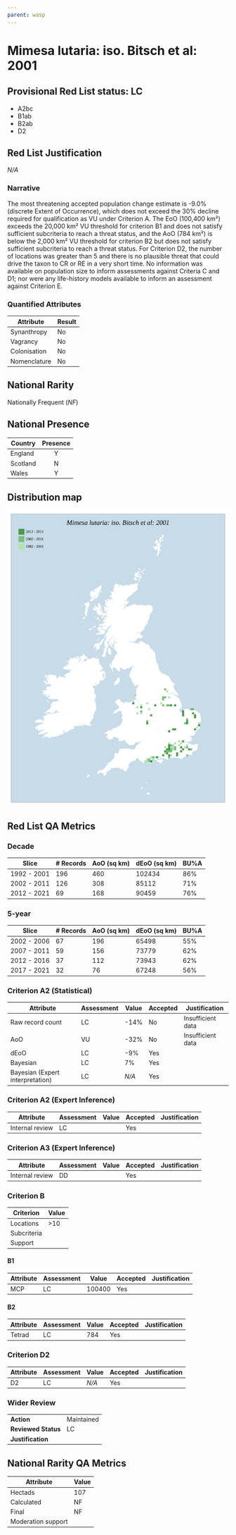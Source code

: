 ```yaml
---
parent: wasp
---
```


# Mimesa lutaria: iso. Bitsch et al: 2001

## Provisional Red List status: LC
- A2bc
- B1ab
- B2ab
- D2

## Red List Justification
*N/A*

### Narrative


The most threatening accepted population change estimate is -9.0% (discrete Extent of Occurrence), which does not exceed the 30% decline required for qualification as VU under Criterion A. The EoO (100,400 km²) exceeds the 20,000 km² VU threshold for criterion B1 and does not satisfy sufficient subcriteria to reach a threat status, and the AoO (784 km²) is below the 2,000 km² VU threshold for criterion B2 but does not satisfy sufficient subcriteria to reach a threat status. For Criterion D2, the number of locations was greater than 5 and there is no plausible threat that could drive the taxon to CR or RE in a very short time. No information was available on population size to inform assessments against Criteria C and D1; nor were any life-history models available to inform an assessment against Criterion E.

### Quantified Attributes
|Attribute|Result|
|---|---|
|Synanthropy|No|
|Vagrancy|No|
|Colonisation|No|
|Nomenclature|No|


## National Rarity
Nationally Frequent (*NF*)

## National Presence
|Country|Presence
|---|:-:|
|England|Y|
|Scotland|N|
|Wales|Y|


## Distribution map
![](../map/422.svg)

## Red List QA Metrics
### Decade
| Slice | # Records | AoO (sq km) | dEoO (sq km) |BU%A |
|---|---|---|---|---|
|1992 - 2001|196|460|102434|86%|
|2002 - 2011|126|308|85112|71%|
|2012 - 2021|69|168|90459|76%|

### 5-year
| Slice | # Records | AoO (sq km) | dEoO (sq km) |BU%A |
|---|---|---|---|---|
|2002 - 2006|67|196|65498|55%|
|2007 - 2011|59|156|73779|62%|
|2012 - 2016|37|112|73943|62%|
|2017 - 2021|32|76|67248|56%|

### Criterion A2 (Statistical)
|Attribute|Assessment|Value|Accepted|Justification
|---|---|---|---|---|
|Raw record count|LC|-14%|No|Insufficient data|
|AoO|VU|-32%|No|Insufficient data|
|dEoO|LC|-9%|Yes||
|Bayesian|LC|7%|Yes||
|Bayesian (Expert interpretation)|LC|*N/A*|Yes||

### Criterion A2 (Expert Inference)
|Attribute|Assessment|Value|Accepted|Justification
|---|---|---|---|---|
|Internal review|LC||Yes||

### Criterion A3 (Expert Inference)
|Attribute|Assessment|Value|Accepted|Justification
|---|---|---|---|---|
|Internal review|DD||Yes||

### Criterion B
|Criterion| Value|
|---|---|
|Locations|>10|
|Subcriteria||
|Support||

#### B1
|Attribute|Assessment|Value|Accepted|Justification
|---|---|---|---|---|
|MCP|LC|100400|Yes||

#### B2
|Attribute|Assessment|Value|Accepted|Justification
|---|---|---|---|---|
|Tetrad|LC|784|Yes||

### Criterion D2
|Attribute|Assessment|Value|Accepted|Justification
|---|---|---|---|---|
|D2|LC|*N/A*|Yes||

### Wider Review
|  |  |
|---|---|
|**Action**|Maintained|
|**Reviewed Status**|LC|
|**Justification**||

## National Rarity QA Metrics
|Attribute|Value|
|---|---|
|Hectads|107|
|Calculated|NF|
|Final|NF|
|Moderation support||
